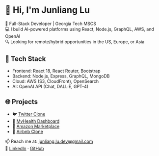 # 👋 Hi, I'm Junliang Lu

🚀 Full-Stack Developer | Georgia Tech MSCS  
💻 I build AI-powered platforms using React, Node.js, GraphQL, AWS, and OpenAI  
🔍 Looking for remote/hybrid opportunities in the US, Europe, or Asia

## 🔧 Tech Stack
- Frontend: React 18, React Router, Bootstrap
- Backend: Node.js, Express, GraphQL, MongoDB
- Cloud: AWS (S3, CloudFront), OpenSearch
- AI: OpenAI API (Chat, DALL·E, GPT-4)

## 🌐 Projects
- 🐦 [Twitter Clone](https://github.com/junlianglu/twitter)
- 🏥 [MyHealth Dashboard](https://github.gatech.edu/jlu462/myhealth)
- 🛒 [Amazon Marketplace](https://github.com/junlianglu/amazon)
- 🏡 [Airbnb Clone](https://github.com/junlianglu/airbnb)

📫 Reach me at: junliang.lu.dev@gmail.com  
🔗 [LinkedIn](https://linkedin.com/in/junliang-lu) · [GitHub](https://github.com/junlianglu)
